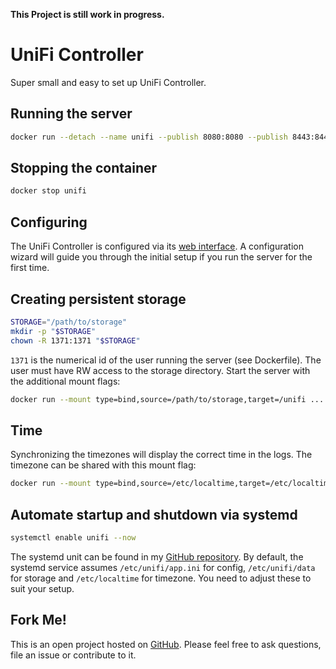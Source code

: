 **This Project is still work in progress.**

# UniFi Controller
Super small and easy to set up UniFi Controller.

## Running the server
```bash
docker run --detach --name unifi --publish 8080:8080 --publish 8443:8443 hetsh/unifi
```

## Stopping the container
```bash
docker stop unifi
```

## Configuring
The UniFi Controller is configured via its [web interface](http://localhost:8443).
A configuration wizard will guide you through the initial setup if you run the server for the first time.

## Creating persistent storage
```bash
STORAGE="/path/to/storage"
mkdir -p "$STORAGE"
chown -R 1371:1371 "$STORAGE"
```
`1371` is the numerical id of the user running the server (see Dockerfile).
The user must have RW access to the storage directory.
Start the server with the additional mount flags:
```bash
docker run --mount type=bind,source=/path/to/storage,target=/unifi ...
```

## Time
Synchronizing the timezones will display the correct time in the logs.
The timezone can be shared with this mount flag:
```bash
docker run --mount type=bind,source=/etc/localtime,target=/etc/localtime,readonly ...
```

## Automate startup and shutdown via systemd
```bash
systemctl enable unifi --now
```
The systemd unit can be found in my [GitHub repository](https://github.com/Hetsh/docker-unifi).
By default, the systemd service assumes `/etc/unifi/app.ini` for config, `/etc/unifi/data` for storage and `/etc/localtime` for timezone.
You need to adjust these to suit your setup.

## Fork Me!
This is an open project hosted on [GitHub](https://github.com/Hetsh/docker-unifi). Please feel free to ask questions, file an issue or contribute to it.
